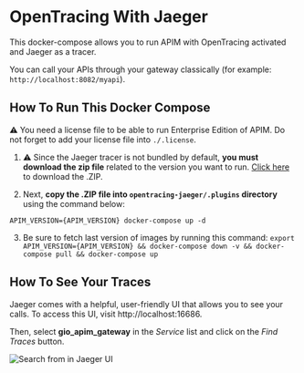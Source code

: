 
# OpenTracing With Jaeger

This docker-compose allows you to run APIM with OpenTracing activated and Jaeger as a tracer.

You can call your APIs through your gateway classically (for example: `http://localhost:8082/myapi`). 

## How To Run This Docker Compose 

⚠️ You need a license file to be able to run Enterprise Edition of APIM. Do not forget to add your license file into `./.license`.

1. ⚠️ Since the Jaeger tracer is not bundled by default, **you must download the zip file** related to the version you want to run. [Click here](https://download.gravitee.io/#graviteeio-apim/plugins/tracers/gravitee-tracer-jaeger/) to download the .ZIP.

2. Next, **copy the .ZIP file into `opentracing-jaeger/.plugins` directory** using the command below:

`APIM_VERSION={APIM_VERSION} docker-compose up -d ` 

3. Be sure to fetch last version of images by running this command: 
`export APIM_VERSION={APIM_VERSION} && docker-compose down -v && docker-compose pull && docker-compose up`

## How To See Your Traces 

Jaeger comes with a helpful, user-friendly UI that allows you to see your calls. To access this UI, visit http://localhost:16686.

Then, select **gio_apim_gateway** in the _Service_ list and click on the _Find Traces_ button.

![Search from in Jaeger UI](assets/jaeger_search.png)
